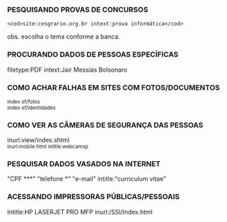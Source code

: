 <!DOCTYPE html>
<html lang="pt-br">
<head>
    <meta charset="UTF-8">
    <meta http-equiv="X-UA-Compatible" content="IE=edge">
    <meta name="viewport" content="width=device-width, initial-scale=1.0">
    
</head>
<body>
    <h3>PESQUISANDO PROVAS DE CONCURSOS</h3>
    
    <cod>site:cesgrario.org.br intext:prova informática</cod>

 obs. escolha o tema conforme a banca.

<h3>PROCURANDO DADOS DE PESSOAS ESPECÍFICAS </h3>   

 filetype:PDF intext:Jair Messias Bolsonaro

<h3>COMO ACHAR FALHAS EM SITES COM FOTOS/DOCUMENTOS</h3>
    <small>index of/fotos<br></small>
    <small>index of/identidades</small>


<h3>COMO VER AS CÂMERAS DE SEGURANÇA DAS PESSOAS </h3>

<smal>inurl:view/index.shtml </smal><br>
<small>inurl:mobile.html intitle:webcamxp</small>
        
        
<h3>PESQUISAR DADOS VASADOS NA INTERNET </h3>

"CPF ***" "telefone *" "e-mail" intitle:"curriculum vitae"

<h3>ACESSANDO IMPRESSORAS PÚBLICAS/PESSOAIS </h3>

Intitle:HP LASERJET PRO MFP inurl:/SSI/Index.html

</body>
</html>
